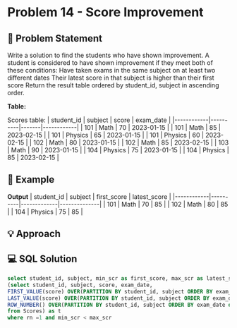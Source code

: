 # Problem 14 - Score Improvement


## 📄 Problem Statement
Write a solution to find the students who have shown improvement. A student is considered to have shown improvement if they meet both of these conditions:
Have taken exams in the same subject on at least two different dates
Their latest score in that subject is higher than their first score
Return the result table ordered by student_id, subject in ascending order. 

**Table:** 

Scores table:
| student_id | subject  | score | exam_date  |
|------------|----------|-------|------------|
| 101        | Math     | 70    | 2023-01-15 |
| 101        | Math     | 85    | 2023-02-15 |
| 101        | Physics  | 65    | 2023-01-15 |
| 101        | Physics  | 60    | 2023-02-15 |
| 102        | Math     | 80    | 2023-01-15 |
| 102        | Math     | 85    | 2023-02-15 |
| 103        | Math     | 90    | 2023-01-15 |
| 104        | Physics  | 75    | 2023-01-15 |
| 104        | Physics  | 85    | 2023-02-15 |
## 🧪 Example

**Output**
| student_id | subject  | first_score | latest_score |
|------------|----------|-------------|--------------|
| 101        | Math     | 70          | 85           |
| 102        | Math     | 80          | 85           |
| 104        | Physics  | 75          | 85           |


## 💡 Approach


## 💻 SQL Solution

```sql
select student_id, subject, min_scr as first_score, max_scr as latest_score from
(select student_id, subject, score, exam_date,
FIRST_VALUE(score) OVER(PARTITION BY student_id, subject ORDER BY exam_date asc) as min_scr,
LAST_VALUE(score) OVER(PARTITION BY student_id, subject ORDER BY exam_date asc) as max_scr,
ROW_NUMBER() OVER(PARTITION BY student_id, subject ORDER BY exam_date desc) as rn
from Scores) as t
where rn =1 and min_scr < max_scr
